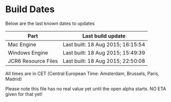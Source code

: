 # Build Dates

Below are the last known dates to updates

Part | Last build update
-----|-----
Mac Engine | Last built: 18 Aug 2015; 16:15:54
Windows Engine | Last built: 18 Aug 2015; 15:49:39
JCR6 Resource Files | Last built: 18 Aug 2015; 22:50:08
All times are in CET (Central European Time: Amsterdam, Brussels, Paris, Madrid)


Please note this file has no real value yet until the open alpha starts. NO ETA given for that yet!

